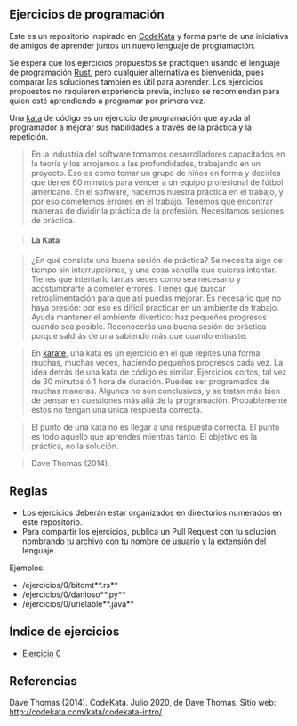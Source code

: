 ## Ejercicios de programación

Éste es un repositorio inspirado en [CodeKata](http://codekata.com/) y forma parte de una iniciativa de amigos de aprender juntos un nuevo lenguaje de programación.

Se espera que los ejercicios propuestos se practiquen usando el lenguaje de programación [Rust](https://www.rust-lang.org/), pero cualquier alternativa es bienvenida, pues comparar las soluciones también es útil para aprender. Los ejercicios propuestos no requieren experiencia previa, incluso se recomiendan para quien esté aprendiendo a programar por primera vez.

Una [kata](https://en.wikipedia.org/wiki/Kata_\(programming\)) de código es un ejercicio de programación que ayuda al programador a mejorar sus habilidades a través de la práctica y la repetición.

> En la industria del software tomamos desarrolladores capacitados en la teoría y los arrojamos a las profundidades, trabajando en un proyecto. Eso es como tomar un grupo de niños en forma y decirles que tienen 60 minutos para vencer a un equipo profesional de fútbol americano. En el software, hacemos nuestra práctica en el trabajo, y por eso cometemos errores en el trabajo. Tenemos que encontrar maneras de dividir la práctica de la profesión. Necesitamos sesiones de práctica.

> #### La Kata

> ¿En qué consiste una buena sesión de práctica? Se necesita algo de tiempo sin interrupciones, y una cosa sencilla que quieras intentar. Tienes que intentarlo tantas veces como sea necesario y acostumbrarte a cometer errores. Tienes que buscar retroalimentación para que así puedas mejorar. Es necesario que no haya presión: por eso es difícil practicar en un ambiente de trabajo. Ayuda mantener el ambiente divertido: haz pequeños progresos cuando sea posible. Reconocerás una buena sesión de práctica porque saldrás de una sabiendo más que cuando entraste.

> En [karate](https://en.wikipedia.org/wiki/Karate), una kata es un ejercicio en el que repites una forma muchas, muchas veces, haciendo pequeños progresos cada vez. La idea detrás de una kata de código es similar. Ejercicios cortos, tal vez de 30 minutos ó 1 hora de duración. Puedes ser programados de muchas maneras. Algunos no son conclusivos, y se tratan más bien de pensar en cuestiones más allá de la programación. Probablemente éstos no tengan una única respuesta correcta.

> El punto de una kata no es llegar a una respuesta correcta. El punto es todo aquello que aprendes mientras tanto. El objetivo es la práctica, no la solución.

> Dave Thomas (2014).


## Reglas

+ Los ejercicios deberán estar organizados en directorios numerados en este repositorio.
+ Para compartir los ejercicios, publica un Pull Request con tu solución nombrando tu archivo con tu nombre de usuario y la extensión del lenguaje. 

Ejemplos: 

- /ejercicios/0/bitdmt**.rs**
- /ejercicios/0/danioso**.py**
- /ejercicios/0/urielable**.java**

## Índice de ejercicios

+ [Ejercicio 0](/ejercicios/0)


## Referencias

Dave Thomas (2014). CodeKata. Julio 2020, de Dave Thomas. Sitio web: http://codekata.com/kata/codekata-intro/